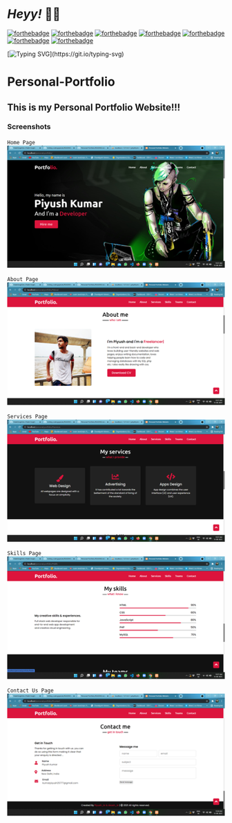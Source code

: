 <h1><strong><em>Heyy! </em></strong>🐱‍💻</h1>
 
 [![forthebadge](https://forthebadge.com/images/badges/built-with-love.svg)](https://forthebadge.com) [![forthebadge](https://forthebadge.com/images/badges/uses-html.svg)](https://forthebadge.com) [![forthebadge](https://forthebadge.com/images/badges/uses-css.svg)](https://forthebadge.com) [![forthebadge](https://forthebadge.com/images/badges/uses-js.svg)](https://forthebadge.com) [![forthebadge](https://forthebadge.com/images/badges/check-it-out.svg)](https://forthebadge.com) [![forthebadge](https://forthebadge.com/images/badges/makes-people-smile.svg)](https://forthebadge.com) [![forthebadge](https://forthebadge.com/images/badges/open-source.svg)](https://forthebadge.com) 
 
 [![Typing SVG](https://readme-typing-svg.herokuapp.com?font=&vCenter=true&lines=Heyy%2C+I+am+Piyush!!+%F0%9F%91%8B;Love+to+make+new+websites+and+apps!;)](https://git.io/typing-svg)
 
 # Personal-Portfolio

## This is my Personal Portfolio Website!!!

### Screenshots

`Home Page`
<img src="Images/home.png">

`About Page`
<img src="Images/about.png">

`Services Page`
<img src="Images/services.png">

`Skills Page`
<img src="Images/skills.png">

`Contact Us Page`
<img src="Images/contactus.png">

